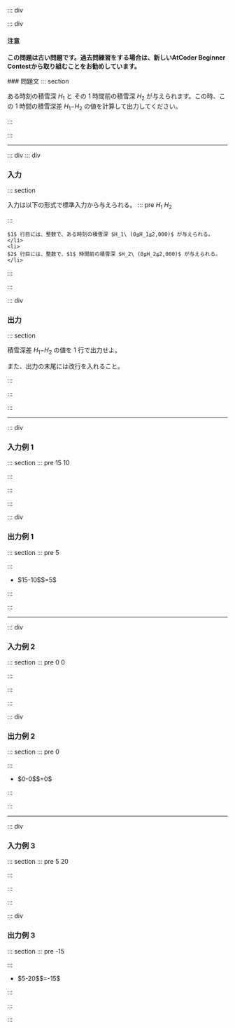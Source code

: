 ::: div

::: div
#### 注意
<p>
<b>
この問題は古い問題です。過去問練習をする場合は、新しいAtCoder Beginner Contestから取り組むことをお勧めしています。</b>
</p>
### 問題文
::: section

ある時刻の積雪深 $H_1$ と その $1$ 時間前の積雪深 $H_2$ が与えられます。この時、この $1$ 時間の積雪深差 $H_1$$-$$H_2$ の値を計算して出力してください。


:::


:::

----
::: div
::: div
### 入力
::: section

入力は以下の形式で標準入力から与えられる。
::: pre
$H_1$
$H_2$

:::

```<li>
$1$ 行目には、整数で、ある時刻の積雪深 $H_1\ (0≦H_1≦2,000)$ が与えられる。</li>
<li>
$2$ 行目には、整数で、$1$ 時間前の積雪深 $H_2\ (0≦H_2≦2,000)$ が与えられる。</li>
```

:::


:::

::: div
### 出力
::: section

積雪深差 $H_1$$-$$H_2$ の値を $1$ 行で出力せよ。

また、出力の末尾には改行を入れること。

:::


:::


:::

----
::: div
### 入力例 1
::: section
::: pre
15
10

:::


:::


:::

::: div
### 出力例 1
::: section
::: pre
5

:::

<ul>
<li>
$15-10$$=5$</li>
</ul>

:::


:::

----
::: div
### 入力例 2
::: section
::: pre
0
0

:::


:::


:::

::: div
### 出力例 2
::: section
::: pre
0

:::

<ul>
<li>
$0-0$$=0$</li>
</ul>

:::


:::

----
::: div
### 入力例 3
::: section
::: pre
5
20

:::


:::


:::

::: div
### 出力例 3
::: section
::: pre
-15

:::

<ul>
<li>
$5-20$$=-15$</li>
</ul>

:::


:::



:::

